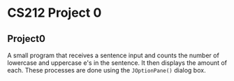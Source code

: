 # CS212 Project 0

## Project0

A small program that receives a sentence input and counts the number of lowercase and uppercase e's in the sentence. It then displays the amount of each. These processes are done using the `JOptionPane()` dialog box. 


